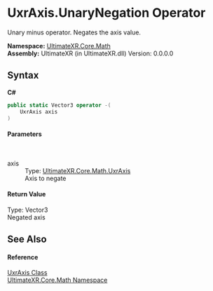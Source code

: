 # UxrAxis.UnaryNegation Operator 
 

Unary minus operator. Negates the axis value.

**Namespace:**&nbsp;<a href="N_UltimateXR_Core_Math">UltimateXR.Core.Math</a><br />**Assembly:**&nbsp;UltimateXR (in UltimateXR.dll) Version: 0.0.0.0

## Syntax

**C#**<br />
``` C#
public static Vector3 operator -(
	UxrAxis axis
)
```


#### Parameters
&nbsp;<dl><dt>axis</dt><dd>Type: <a href="T_UltimateXR_Core_Math_UxrAxis">UltimateXR.Core.Math.UxrAxis</a><br />Axis to negate</dd></dl>

#### Return Value
Type: Vector3<br />Negated axis

## See Also


#### Reference
<a href="T_UltimateXR_Core_Math_UxrAxis">UxrAxis Class</a><br /><a href="N_UltimateXR_Core_Math">UltimateXR.Core.Math Namespace</a><br />